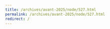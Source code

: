 ```yaml
---
title: /archives/avant-2025/node/527.html
permalink: /archives/avant-2025/node/527.html
redirect: /
---
```

